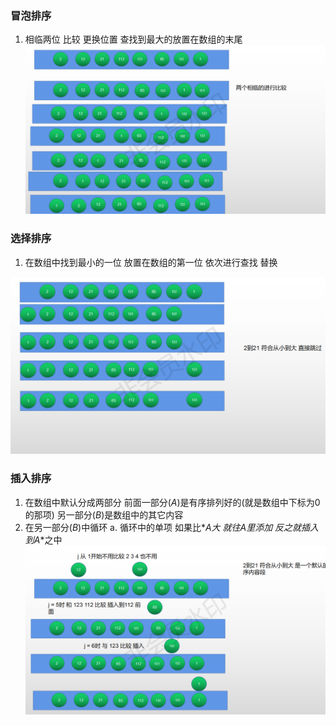 ### 冒泡排序
  1. 相临两位 比较 更换位置  查找到最大的放置在数组的末尾
![冒泡排序](https://github.com/474366498/web-note/blob/main/note/%E7%AE%97%E6%B3%95/%E6%8E%92%E5%BA%8F/files/bubbleSort.png "冒泡排序")


### 选择排序 
  1. 在数组中找到最小的一位 放置在数组的第一位 依次进行查找 替换

![选择排序](https://github.com/474366498/web-note/blob/main/note/%E7%AE%97%E6%B3%95/%E6%8E%92%E5%BA%8F/files/selectSort.png "选择排序")

### 插入排序
  1. 在数组中默认分成两部分 前面一部分(*_A_*)是有序排列好的(就是数组中下标为0的那项) 另一部分(*_B_*)是数组中的其它内容
  2. 在另一部分(*_B_*)中循环 
    a. 循环中的单项  如果比*_A_*大 就往*_A_*里添加 反之就插入到*_A_*之中
![插入排序](https://github.com/474366498/web-note/blob/main/note/%E7%AE%97%E6%B3%95/%E6%8E%92%E5%BA%8F/files/insertSort.png "插入排序")









